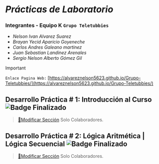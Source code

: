 # **_Prácticas de Laboratorio_**

### Integrantes - Equipo K `Grupo Teletubbies`

- _Nelson Ivan Alvarez Suarez_
- _Brayan Yecid Aparicio Goyeneche_
- _Carlos Andres Galeano martinez_
- _Juan Sebastian Landinez Arenales_
- _Sergio Nelson Alberto Gómez Gil_
> [!IMPORTANT]
> `Enlace Pagina Web:`  [https://alvareznelson5623.github.io/Grupo-Teletubbies/](https://alvareznelson5623.github.io/Grupo-Teletubbies/)
## Desarrollo Práctica # 1: Introducción al Curso ![Badge Finalizado](https://img.shields.io/badge/STATUS-FINALIZADO-green)
> [🔐Modificar Sección](https://github.com/AlvarezNelson5623/Grupo-Teletubbies/tree/main/Prácticas%20Laboratorio/Práctica%201) Solo Colaboradores.
## Desarrollo Práctica # 2: Lógica Aritmética | Lógica Secuencial ![Badge Finalizado](https://img.shields.io/badge/STATUS-FINALIZADO-green)
> [🔐Modificar Sección](https://github.com/AlvarezNelson5623/Grupo-Teletubbies/tree/main/Prácticas%20Laboratorio/Práctica%202) Solo Colaboradores.
